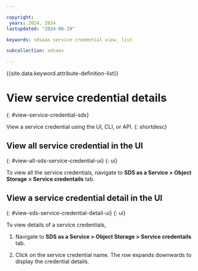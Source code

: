 ```yaml
---

copyright:
 years: 2024, 2024
lastupdated: "2024-06-19"

keywords: sdsaas service credential view, list

subcollection: sdsaas

---
```


{{site.data.keyword.attribute-definition-list}}

# View service credential details
{: #view-service-credential-sds}

View a service credential using the UI, CLI, or API.
{: shortdesc}


## View all service credential in the UI
{: #view-all-sds-service-credential-ui}
{: ui}

To view all the service credentials, navigate to **SDS as a Service > Object Storage > Service credentails** tab.


## View a service credential detail in the UI
{: #view-sds-service-credential-detail-ui}
{: ui}

To view details of a service credentials,

1. Navigate to **SDS as a Service > Object Storage > Service credentails** tab.

2. Click on the service credential name. The row expands downwards to display the credential details.
